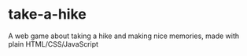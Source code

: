 # take-a-hike
A web game about taking a hike and making nice memories, made with plain HTML/CSS/JavaScript
